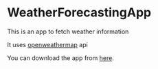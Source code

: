 # WeatherForecastingApp
This is an app to fetch weather information

It uses [openweathermap](https://openweathermap.org/api) api

You can download the app from [here](https://drive.google.com/open?id=19CuDDkcFp4hbOs5BQDDBzOiljGRQAKzt).
